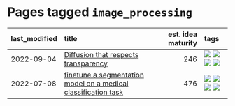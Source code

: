 # Pages tagged `image_processing`

|last_modified|title|est. idea maturity|tags
|:---|:---|---:|:---|
|2022-09-04|[Diffusion that respects transparency](../diffusion-that-respects-transparency.md)|246|[![](https://img.shields.io/badge/tag-completed-834fc2)](../tags/completed.md) [![](https://img.shields.io/badge/tag-diffusion-36f98)](../tags/diffusion.md) [![](https://img.shields.io/badge/tag-image_processing-12f6d5)](../tags/image_processing.md) [![](https://img.shields.io/badge/tag-transparency-3a9a4f)](../tags/transparency.md)|
|2022-07-08|[finetune a segmentation model on a medical classification task](../finetune_a_segmentation_model_on_a_medical_classification_task.md)|476|[![](https://img.shields.io/badge/tag-experimental-4bcfd8)](../tags/experimental.md) [![](https://img.shields.io/badge/tag-image_processing-12f6d5)](../tags/image_processing.md) [![](https://img.shields.io/badge/tag-medical_image_analysis-48fb29)](../tags/medical_image_analysis.md) [![](https://img.shields.io/badge/tag-tooling-ebbec3)](../tags/tooling.md)|